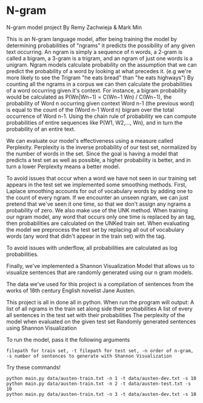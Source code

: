# N-gram 
N-gram model project 
By Remy Zachwieja & Mark Min

This is an N-gram language model, after being training the model by determining probabilities of "ngrams" 
it predicts the possibility of any given text occurring. An ngram is simply a sequence of n words, a 2-gram is called a bigram,
a 3-gram is a trigram, and an ngram of just one words is a unigram. Ngram models calculate probability on the assumption that we can 
predict the probability of a word by looking at what precedes it. (e.g we're more likely to see the Trigram "he eats bread" than 
"he eats highways") By counting all the ngrams in a corpus we can then calculate the probabilities of a word occurring given it's context.
For instance, a bigram probability would be calculated as P(Wn|Wn−1) = C(Wn−1 Wn) / C(Wn−1), the probability of Word n occurring given context 
Word n-1 (the previous word) is equal to the count of the (Word n-1 Word n) bigram over the total occurrence of Word n-1. Using the 
chain rule of probability we can compute probabilities of entire sequences like P(W1, W2,..., Wn), and in turn the probability of an entire text.

We can evaluate our model's effectiveness using a measure called Perplexity. Perplexity is the inverse probability of our test set, 
normalized by the number of words in the set. Since the goal is having a model that predicts a test set as well as possible, a higher probability 
is better, and in turn a lower Perplexity means a better model. 

To avoid issues that occur when a word we have not seen in our training set appears in the test set we implemented some smoothing methods. 
First, Laplace smoothing accounts for out of vocabulary words by adding one to the count of every ngram. If we encounter an unseen ngram, we can 
just pretend that we've seen it one time, so that we don't assign any ngrams a probability of zero. We also make use of the UNK method. When training 
our ngram model, any word that occurs only one time is replaced by an <UNK> tag, then probabilities are calculated on the UNKed train set. When evaluating the model
we preprocess the test set by replacing all out of vocabulary words (any word that didn't appear in the train set) with the <UNK> tag. 

To avoid issues with underflow, all probabilities are calculated as log probabilities. 

Finally, we've implemented a Shannon Visualization Model that allows us to visualize sentences that are randomly generated using our n gram models. 

The data we've used for this project is a compilation of sentences from the works of 18th century English novelist Jane Austen. 

This project is all in done all in python. 
When run the program will output:
	A list of all ngrams in the train set along side their probabilities 
	A list of every all sentences in the test set with their probabilities 
	The perplexity of the model when evaluated on the given test set
	Randomly generated sentences using Shannon Visualization 

To run the model, pass it the following arguments 

	filepath for train set, -t filepath for test set, -n order of n-gram, -s number of sentences to generate with Shannon Visualization

Try these commands!


	python main.py data/austen-train.txt -n 1 -t data/austen-dev.txt -s 10
	python main.py data/austen-train.txt -n 2 -t data/austen-test.txt -s 10
	python main.py data/austen-train.txt -n 3 -t data/austen-dev.txt -s 10

	


